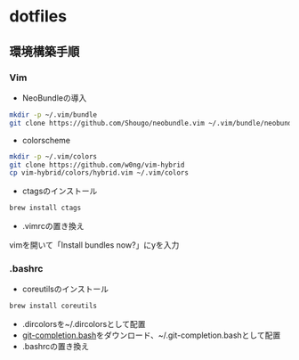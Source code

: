 # dotfiles

## 環境構築手順

### Vim

- NeoBundleの導入
```sh
mkdir -p ~/.vim/bundle
git clone https://github.com/Shougo/neobundle.vim ~/.vim/bundle/neobundle.vim
```

- colorscheme
```sh
mkdir -p ~/.vim/colors
git clone https://github.com/w0ng/vim-hybrid
cp vim-hybrid/colors/hybrid.vim ~/.vim/colors
```

- ctagsのインストール
```sh
brew install ctags
```

- .vimrcの置き換え

vimを開いて「Install bundles now?」にyを入力

### .bashrc

- coreutilsのインストール
```sh
brew install coreutils
```
- .dircolorsを~/.dircolorsとして配置
- [git-completion.bash](https://github.com/git/git/blob/master/contrib/completion/git-completion.bash)をダウンロード、~/.git-completion.bashとして配置
- .bashrcの置き換え
